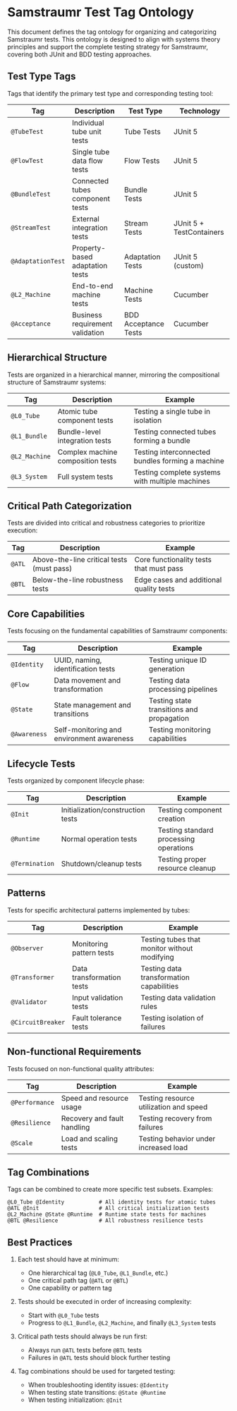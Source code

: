 # Samstraumr Test Tag Ontology

This document defines the tag ontology for organizing and categorizing Samstraumr tests. This ontology is designed to align with systems theory principles and support the complete testing strategy for Samstraumr, covering both JUnit and BDD testing approaches.

## Test Type Tags

Tags that identify the primary test type and corresponding testing tool:

| Tag | Description | Test Type | Technology |
|-----|-------------|-----------|------------|
| `@TubeTest` | Individual tube unit tests | Tube Tests | JUnit 5 |
| `@FlowTest` | Single tube data flow tests | Flow Tests | JUnit 5 |
| `@BundleTest` | Connected tubes component tests | Bundle Tests | JUnit 5 |
| `@StreamTest` | External integration tests | Stream Tests | JUnit 5 + TestContainers |
| `@AdaptationTest` | Property-based adaptation tests | Adaptation Tests | JUnit 5 (custom) |
| `@L2_Machine` | End-to-end machine tests | Machine Tests | Cucumber |
| `@Acceptance` | Business requirement validation | BDD Acceptance Tests | Cucumber |

## Hierarchical Structure

Tests are organized in a hierarchical manner, mirroring the compositional structure of Samstraumr systems:

| Tag | Description | Example |
|-----|-------------|---------|
| `@L0_Tube` | Atomic tube component tests | Testing a single tube in isolation |
| `@L1_Bundle` | Bundle-level integration tests | Testing connected tubes forming a bundle |
| `@L2_Machine` | Complex machine composition tests | Testing interconnected bundles forming a machine |
| `@L3_System` | Full system tests | Testing complete systems with multiple machines |

## Critical Path Categorization

Tests are divided into critical and robustness categories to prioritize execution:

| Tag | Description | Example |
|-----|-------------|---------|
| `@ATL` | Above-the-line critical tests (must pass) | Core functionality tests that must pass |
| `@BTL` | Below-the-line robustness tests | Edge cases and additional quality tests |

## Core Capabilities

Tests focusing on the fundamental capabilities of Samstraumr components:

| Tag | Description | Example |
|-----|-------------|---------|
| `@Identity` | UUID, naming, identification tests | Testing unique ID generation |
| `@Flow` | Data movement and transformation | Testing data processing pipelines |
| `@State` | State management and transitions | Testing state transitions and propagation |
| `@Awareness` | Self-monitoring and environment awareness | Testing monitoring capabilities |

## Lifecycle Tests

Tests organized by component lifecycle phase:

| Tag | Description | Example |
|-----|-------------|---------|
| `@Init` | Initialization/construction tests | Testing component creation |
| `@Runtime` | Normal operation tests | Testing standard processing operations |
| `@Termination` | Shutdown/cleanup tests | Testing proper resource cleanup |

## Patterns

Tests for specific architectural patterns implemented by tubes:

| Tag | Description | Example |
|-----|-------------|---------|
| `@Observer` | Monitoring pattern tests | Testing tubes that monitor without modifying |
| `@Transformer` | Data transformation tests | Testing data transformation capabilities |
| `@Validator` | Input validation tests | Testing data validation rules |
| `@CircuitBreaker` | Fault tolerance tests | Testing isolation of failures |

## Non-functional Requirements

Tests focused on non-functional quality attributes:

| Tag | Description | Example |
|-----|-------------|---------|
| `@Performance` | Speed and resource usage | Testing resource utilization and speed |
| `@Resilience` | Recovery and fault handling | Testing recovery from failures |
| `@Scale` | Load and scaling tests | Testing behavior under increased load |

## Tag Combinations

Tags can be combined to create more specific test subsets. Examples:

```
@L0_Tube @Identity           # All identity tests for atomic tubes
@ATL @Init                   # All critical initialization tests
@L2_Machine @State @Runtime  # Runtime state tests for machines
@BTL @Resilience             # All robustness resilience tests
```

## Best Practices

1. Each test should have at minimum:
   - One hierarchical tag (`@L0_Tube`, `@L1_Bundle`, etc.)
   - One critical path tag (`@ATL` or `@BTL`)
   - One capability or pattern tag

2. Tests should be executed in order of increasing complexity:
   - Start with `@L0_Tube` tests
   - Progress to `@L1_Bundle`, `@L2_Machine`, and finally `@L3_System` tests

3. Critical path tests should always be run first:
   - Always run `@ATL` tests before `@BTL` tests
   - Failures in `@ATL` tests should block further testing

4. Tag combinations should be used for targeted testing:
   - When troubleshooting identity issues: `@Identity`
   - When testing state transitions: `@State @Runtime`
   - When testing initialization: `@Init`
